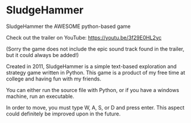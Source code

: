  # SludgeHammer
SludgeHammer the AWESOME python-based game

Check out the trailer on YouTube: https://youtu.be/3f29E0HL2yc

(Sorry the game does not include the epic sound track found in the trailer, but it could always be added!)

Created in 2011, SludgeHammer is a simple text-based exploration and strategy game written in Python. This game is a product of my free time at college and having fun with my friends.

You can either run the source file with Python, or if you have a windows machine, run an executable.

In order to move, you must type W, A, S, or D and press enter. This aspect could definitely be improved upon in the future.

